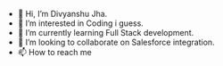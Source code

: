- 👋 Hi, I’m Divyanshu Jha.
- 👀 I’m interested in Coding i guess.
- 🌱 I’m currently learning Full Stack development.
- 💞️ I’m looking to collaborate on Salesforce integration.
- 📫 How to reach me 

<!---
Divyanshu05/Divyanshu05 is a ✨ special ✨ repository because its `README.md` (this file) appears on your GitHub profile.
You can click the Preview link to take a look at your changes.
--->
